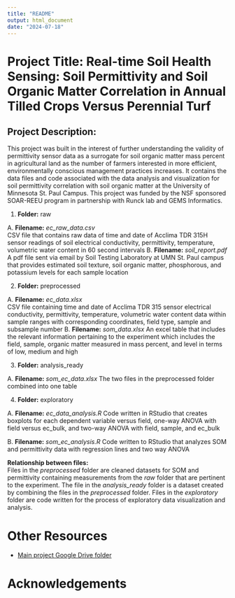 ```yaml
---
title: "README"
output: html_document
date: "2024-07-18"
---
```

# **Project Title:** Real-time Soil Health Sensing: Soil Permittivity and Soil Organic Matter Correlation in Annual Tilled Crops Versus Perennial Turf


## **Project Description:** 
This project was built in the interest of further understanding the validity of permittivity sensor data as a surrogate for soil organic matter mass percent in agricultural land as the number of farmers interested in more efficient, environmentally conscious management practices increases. It contains the data files and code associated with the data analysis and visualization for soil permittivity correlation with soil organic matter at the University of Minnesota St. Paul Campus. This project was funded by the NSF sponsored SOAR-REEU program in partnership with Runck lab and GEMS Informatics. 

1. **Folder:** raw

  A. **Filename:** *ec_raw_data.csv*      
      CSV file that contains raw data of time and date of Acclima TDR 315H sensor readings of soil electrical conductivity, permittivity, temperature, volumetric water content in 60 second intervals 
  B. **Filename:** *soil_report.pdf*   
      A pdf file sent via email by Soil Testing Laboratory at UMN St. Paul campus that provides estimated soil texture, soil organic matter, phosphorous, and potassium levels for each sample location
      
2. **Folder:** preprocessed

  A. **Filename:** *ec_data.xlsx*       
      CSV file containing time and date of Acclima TDR 315 sensor electrical conductivity, permittivity, temperature, volumetric water content data within sample ranges with corresponding coordinates, field type, sample and subsample number
  B. **Filename:** *som_data.xlsx*
        An excel table that includes the relevant information pertaining to the experiment which includes the field, sample, organic matter measured in mass percent, and level in terms of low, medium and high

3. **Folder:** analysis_ready

  A. **Filename:** *som_ec_data.xlsx*
	The two files in the preprocessed folder combined into one table

4. **Folder:** exploratory
    
  A. **Filename:** *ec_data_analysis.R*
  	Code written in RStudio that creates boxplots for each dependent variable versus field, one-way ANOVA with field versus ec_bulk, and two-way ANOVA with field, sample, and ec_bulk
      
  B. **Filename:** *som_ec_analysis.R*
  	Code written to RStudio that analyzes SOM and permittivity data with regression lines and two way ANOVA
    
**Relationship between files:**        
Files in the *preprocessed* folder are cleaned datasets for SOM and permittivity containing measurements from the *raw* folder that are pertinent to the experiment. The file in the *analysis_ready* folder is a dataset created by combining the files in the *preprocessed* folder. Files in the *exploratory* folder are code written for the process of exploratory data visualization and analysis.   

# Other Resources
- [Main project Google Drive folder](https://drive.google.com/drive/folders/1-ZpFsM2tPaxNaNnNS-6vKggXL9pEBzZs)

# Acknowledgements

